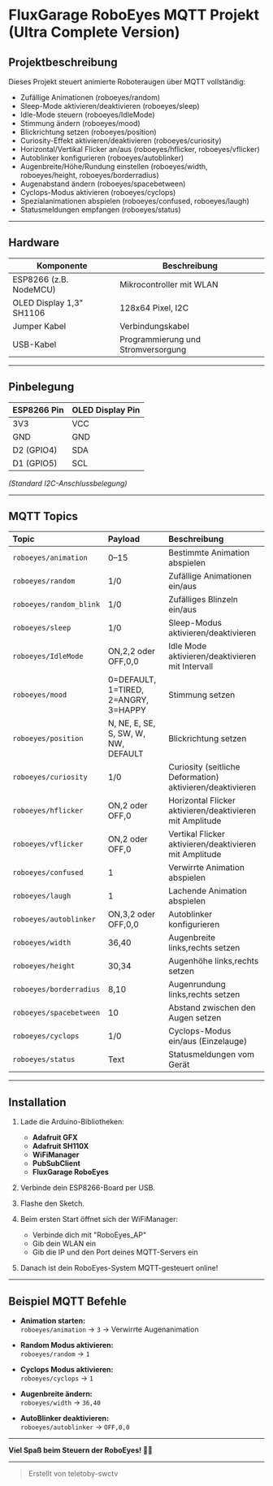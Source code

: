 # FluxGarage RoboEyes MQTT Projekt (Ultra Complete Version)

## Projektbeschreibung

Dieses Projekt steuert animierte Roboteraugen über MQTT vollständig:

- Zufällige Animationen (roboeyes/random)
- Sleep-Mode aktivieren/deaktivieren (roboeyes/sleep)
- Idle-Mode steuern (roboeyes/IdleMode)
- Stimmung ändern (roboeyes/mood)
- Blickrichtung setzen (roboeyes/position)
- Curiosity-Effekt aktivieren/deaktivieren (roboeyes/curiosity)
- Horizontal/Vertikal Flicker an/aus (roboeyes/hflicker, roboeyes/vflicker)
- Autoblinker konfigurieren (roboeyes/autoblinker)
- Augenbreite/Höhe/Rundung einstellen (roboeyes/width, roboeyes/height, roboeyes/borderradius)
- Augenabstand ändern (roboeyes/spacebetween)
- Cyclops-Modus aktivieren (roboeyes/cyclops)
- Spezialanimationen abspielen (roboeyes/confused, roboeyes/laugh)
- Statusmeldungen empfangen (roboeyes/status)

---

## Hardware

| Komponente               | Beschreibung |
|--------------------------|---------------|
| ESP8266 (z.B. NodeMCU)   | Mikrocontroller mit WLAN |
| OLED Display 1,3" SH1106 | 128x64 Pixel, I2C |
| Jumper Kabel             | Verbindungskabel |
| USB-Kabel                | Programmierung und Stromversorgung |

---

## Pinbelegung

| ESP8266 Pin | OLED Display Pin  |
|-------------|-------------------|
| 3V3         | VCC               |
| GND         | GND               |
| D2 (GPIO4)  | SDA               |
| D1 (GPIO5)  | SCL               |

*(Standard I2C-Anschlussbelegung)*

---

## MQTT Topics

|            Topic        | Payload | Beschreibung |
|:------------------------|:--------|:-------------|
| `roboeyes/animation`    | 0–15 | Bestimmte Animation abspielen |
| `roboeyes/random`       | 1/0 | Zufällige Animationen ein/aus |
| `roboeyes/random_blink` | 1/0 | Zufälliges Blinzeln ein/aus |
| `roboeyes/sleep`        | 1/0 | Sleep-Modus aktivieren/deaktivieren |
| `roboeyes/IdleMode`     | ON,2,2 oder OFF,0,0 | Idle Mode aktivieren/deaktivieren mit Intervall |
| `roboeyes/mood`         | 0=DEFAULT, 1=TIRED, 2=ANGRY, 3=HAPPY | Stimmung setzen |
| `roboeyes/position`     | N, NE, E, SE, S, SW, W, NW, DEFAULT | Blickrichtung setzen |
| `roboeyes/curiosity`    | 1/0 | Curiosity (seitliche Deformation) aktivieren/deaktivieren |
| `roboeyes/hflicker`     | ON,2 oder OFF,0 | Horizontal Flicker aktivieren/deaktivieren mit Amplitude |
| `roboeyes/vflicker`     | ON,2 oder OFF,0 | Vertikal Flicker aktivieren/deaktivieren mit Amplitude |
| `roboeyes/confused`     | 1 | Verwirrte Animation abspielen |
| `roboeyes/laugh`        | 1 | Lachende Animation abspielen |
| `roboeyes/autoblinker`  | ON,3,2 oder OFF,0,0 | Autoblinker konfigurieren |
| `roboeyes/width`        | 36,40 | Augenbreite links,rechts setzen |
| `roboeyes/height`       | 30,34 | Augenhöhe links,rechts setzen |
| `roboeyes/borderradius` | 8,10 | Augenrundung links,rechts setzen |
| `roboeyes/spacebetween` | 10 | Abstand zwischen den Augen setzen |
| `roboeyes/cyclops`      | 1/0 | Cyclops-Modus ein/aus (Einzelauge) |
| `roboeyes/status`       | Text | Statusmeldungen vom Gerät |

---

## Installation

1. Lade die Arduino-Bibliotheken:
   - **Adafruit GFX**
   - **Adafruit SH110X**
   - **WiFiManager**
   - **PubSubClient**
   - **FluxGarage RoboEyes**

2. Verbinde dein ESP8266-Board per USB.

3. Flashe den Sketch.

4. Beim ersten Start öffnet sich der WiFiManager:
   - Verbinde dich mit "RoboEyes_AP"
   - Gib dein WLAN ein
   - Gib die IP und den Port deines MQTT-Servers ein

5. Danach ist dein RoboEyes-System MQTT-gesteuert online!

---

## Beispiel MQTT Befehle

- **Animation starten:**  
  `roboeyes/animation` → `3` → Verwirrte Augenanimation

- **Random Modus aktivieren:**  
  `roboeyes/random` → `1`

- **Cyclops Modus aktivieren:**  
  `roboeyes/cyclops` → `1`

- **Augenbreite ändern:**  
  `roboeyes/width` → `36,40`

- **AutoBlinker deaktivieren:**  
  `roboeyes/autoblinker` → `OFF,0,0`

---

**Viel Spaß beim Steuern der RoboEyes! 🚀👀**

---
> Erstellt von teletoby-swctv
